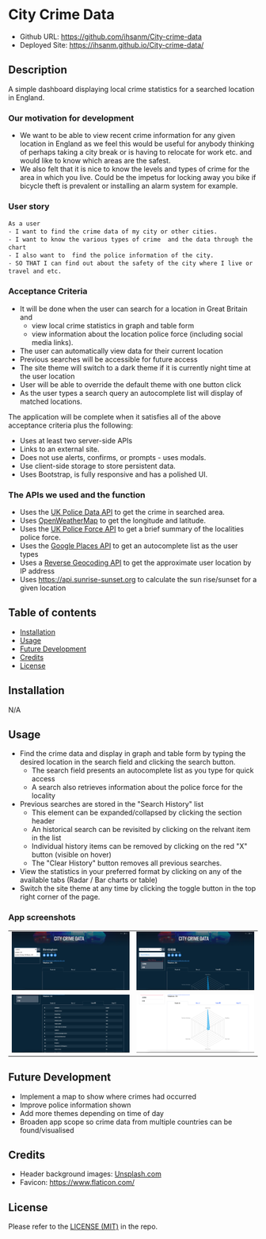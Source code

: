 # City Crime Data

* Github URL: https://github.com/ihsanm/City-crime-data
* Deployed Site: https://ihsanm.github.io/City-crime-data/

## Description

A simple dashboard displaying local crime statistics for a searched location in England.

### Our motivation for development

* We want to be able to view recent crime information for any given location in England as we feel this would be useful for anybody thinking of perhaps taking a city break or is having to relocate for work etc. and would like to know which areas are the safest.
* We also felt that it is nice to know the levels and types of crime for the area in which you live. Could be the impetus for locking away you bike if bicycle theft is prevalent or installing an alarm system for example.

### User story

```
As a user
- I want to find the crime data of my city or other cities. 
- I want to know the various types of crime  and the data through the chart
- I also want to  find the police information of the city.
- SO THAT I can find out about the safety of the city where I live or travel and etc.
```

### Acceptance Criteria

* It will be done when the user can search for a location in Great Britain and
  * view local crime statistics in graph and table form
  * view information about the location police force (including social media links).
* The user can automatically view data for their current location
* Previous searches will be accessible for future access
* The site theme will switch to a dark theme if it is currently night time at the user location
* User will be able to override the default theme with one button click
* As the user types a search query an autocomplete list will display of matched locations.

The application will be complete when it satisfies all of the above acceptance criteria plus the following:
* Uses at least two server-side APIs 
* Links to an external site.
* Does not use alerts, confirms, or prompts - uses modals.
* Use client-side storage to store persistent data.
* Uses Bootstrap, is fully responsive and has a polished UI.

### The APIs we used and the function
 * Uses the [UK Police Data API](https://data.police.uk/docs/) to get the crime in searched area.
 * Uses [OpenWeatherMap](https://openweathermap.org/api/geocoding-api) to get the longitude and latitude.
 * Uses the [UK Police Force API](https://data.police.uk/docs/method/force/) to get a brief summary of the localities police force.
 * Uses the [Google Places API](https://developers.google.com/maps/documentation/places/web-service/autocomplete) to get an autocomplete list as the user types
  * Uses a [Reverse Geocoding API](https://api.bigdatacloud.net/data/reverse-geocode-client) to get the approximate user location by IP address
  * Uses https://api.sunrise-sunset.org to calculate the sun rise/sunset for a given location

## Table of contents
- [Installation](#installation)
- [Usage](#usage)
- [Future Development](#future-development)
- [Credits](#credits)
- [License](#license)

## Installation

N/A

## Usage

  * Find the crime data and display in graph and table form by typing the desired location in the search field and clicking the search button.
    * The search field presents an autocomplete list as you type for quick access
    * A search also retrieves information about the police force for the locality
 * Previous searches are stored in the "Search History" list
   * This element can be expanded/collapsed by clicking the section header
   * An historical search can be revisited by clicking on the relvant item in the list
   * Individual history items can be removed by clicking on the red "X" button (visible on hover)
    * The "Clear History" button removes all previous searches.
 * View the statistics in your preferred format by clicking on any of the available tabs (Radar / Bar charts or table)
 * Switch the site theme at any time by clicking the toggle button in the top right corner of the page.
 
 ### App screenshots

<table>
   <tr>
      <td><img src="./screenshots/1.png"></td>
      <td><img src="./screenshots/2.png"></td>
   </tr>
   <tr>
      <td><img src="./screenshots/3.png"></td>
      <td><img src="./screenshots/4.png"></td>
   </tr>
</table>

 ## Future Development
 * Implement a map to show where crimes had occurred
 * Improve police information shown
 * Add more themes depending on time of day
 * Broaden app scope so crime data from multiple countries can be found/visualised

## Credits
- Header background images: [Unsplash.com](https://unsplash.com/)
- Favicon: https://www.flaticon.com/

## License
Please refer to the [LICENSE (MIT)](LICENSE) in the repo.